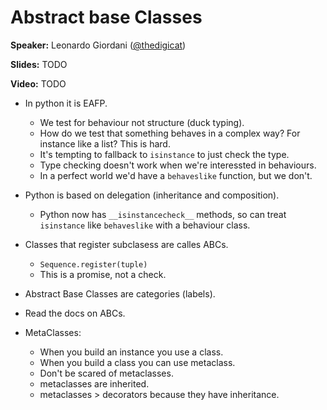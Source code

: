 # Abstract base Classes

**Speaker:** Leonardo Giordani ([@thedigicat](https://twitter.com/thedigicat))

**Slides:** TODO

**Video:** TODO


- In python it is EAFP.
  - We test for behaviour not structure (duck typing).
  - How do we test that something behaves in a complex way? For instance like a
    list? This is hard.
  - It's tempting to fallback to `isinstance` to just check the type.
  - Type checking doesn't work when we're interessted in behaviours.
  - In a perfect world we'd have a `behaveslike` function, but we don't.
  
- Python is based on delegation (inheritance and composition).
  - Python now has `__isinstancecheck__` methods, so can treat `isinstance` like
    `behaveslike` with a behaviour class.
    
- Classes that register subclasess are calles ABCs.
  - `Sequence.register(tuple)`
  - This is a promise, not a check.
  
- Abstract Base Classes are categories (labels).

- Read the docs on ABCs.

- MetaClasses:
  - When you build an instance you use a class.
  - When you build a class you can use metaclass.
  - Don't be scared of metaclasses.
  - metaclasses are inherited.
  - metaclasses > decorators because they have inheritance.
